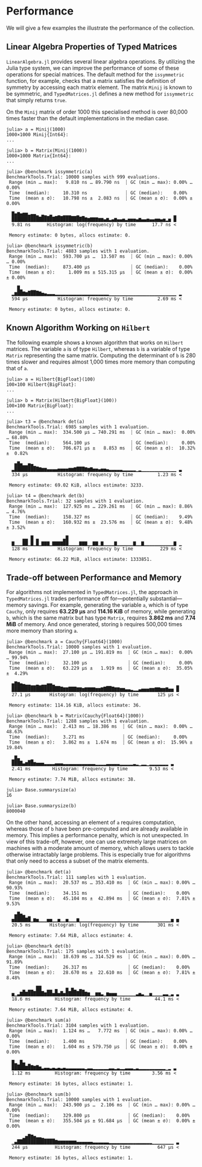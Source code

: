 # Performance

We will give a few examples the illustrate the performance of the collection.

## Linear Algebra Properties of Typed Matrices

`LinearAlgebra.jl` provides several linear algebra operations. By utilizing the Julia type system, we can improve the performance of some of these operations for special matrices. The default method for the `issymmetric` function, for example, checks that a matrix satisfies the definition of symmetry by accessing each matrix element. The matrix `Minij` is known to be symmetric, and `TypedMatrices.jl` defines a new method for `issymmetric` that simply returns `true`.

On the `Minij` matrix of order 1000 this specialised method is over 80,000 times faster than the default implementations in the median case.

```julia-repl
julia> a = Minij(1000)
1000×1000 Minij{Int64}:
...

julia> b = Matrix(Minij(1000))
1000×1000 Matrix{Int64}:
...

julia> @benchmark issymmetric(a)
BenchmarkTools.Trial: 10000 samples with 999 evaluations.
 Range (min … max):   9.810 ns … 89.790 ns  ┊ GC (min … max): 0.00% … 0.00%
 Time  (median):     10.310 ns              ┊ GC (median):    0.00%
 Time  (mean ± σ):   10.798 ns ±  2.083 ns  ┊ GC (mean ± σ):  0.00% ± 0.00%

  █▅▇▅▆▆▃▄▄▂ ▃▂▁▃ ▁▂▁▂▂▂▁▁▂ ▁                                 ▂
  ███████████████████████████▇▆▇▇▇▆▆▄▆▃▄▆▄▄▅▃▅▅▅▄▆▄▄▅▄▄▅▅▄▅▂▅ █
  9.81 ns      Histogram: log(frequency) by time      17.7 ns <

 Memory estimate: 0 bytes, allocs estimate: 0.

julia> @benchmark issymmetric(b)
BenchmarkTools.Trial: 4883 samples with 1 evaluation.
 Range (min … max):  593.700 μs …  13.507 ms  ┊ GC (min … max): 0.00% … 0.00%
 Time  (median):     873.400 μs               ┊ GC (median):    0.00%
 Time  (mean ± σ):     1.009 ms ± 515.315 μs  ┊ GC (mean ± σ):  0.00% ± 0.00%

    █▂   ▁▁
  ▂▆██▇▆████▇▅▄▃▃▃▂▂▂▂▂▂▂▂▂▂▂▂▂▂▂▂▂▂▂▂▁▁▁▁▁▁▁▁▁▁▁▁▁▁▁▁▁▁▁▁▁▁▁▁▁ ▂
  594 μs           Histogram: frequency by time         2.69 ms <

 Memory estimate: 0 bytes, allocs estimate: 0.
```

## Known Algorithm Working on `Hilbert`

The following example shows a known algorithm that works on `Hilbert` matrices. The variable `a` is of type `Hilbert`, whereas `b` is a variable of type `Matrix` representing the same matrix. Computing the determinant of `b` is 280 times slower and requires almost 1,000 times more memory than computing that of `a`.

```julia-repl
julia> a = Hilbert{BigFloat}(100)
100×100 Hilbert{BigFloat}:
...

julia> b = Matrix(Hilbert{BigFloat}(100))
100×100 Matrix{BigFloat}:
...

julia> t3 = @benchmark det(a)
BenchmarkTools.Trial: 6985 samples with 1 evaluation.
 Range (min … max):  334.500 μs … 740.291 ms  ┊ GC (min … max):  0.00% … 68.80%
 Time  (median):     564.100 μs               ┊ GC (median):     0.00%
 Time  (mean ± σ):   706.671 μs ±   8.853 ms  ┊ GC (mean ± σ):  10.32% ±  0.82%

   ▅█▅▂▂▅▄▁
  ▃█████████▇▆▆▄▄▄▄▅▅▅▅▆▆▇███▇▆▇▅▅▄▅▅▄▃▃▃▃▃▂▂▂▂▂▁▂▁▁▁▁▁▁▁▁▁▁▁▁▁ ▃
  334 μs           Histogram: frequency by time         1.23 ms <

 Memory estimate: 69.02 KiB, allocs estimate: 3233.

julia> t4 = @benchmark det(b)
BenchmarkTools.Trial: 32 samples with 1 evaluation.
 Range (min … max):  127.925 ms … 229.261 ms  ┊ GC (min … max): 8.86% … 4.76%
 Time  (median):     158.327 ms               ┊ GC (median):    9.49%
 Time  (mean ± σ):   160.932 ms ±  23.576 ms  ┊ GC (mean ± σ):  9.48% ± 3.52%

      ▃▃ █ ▃         ▃█
  ▇▁▁▁██▁█▁█▁▇▇▇▁▇▇▇▇██▁▁▁▁▇▇▇▁▁▇▇▁▇▁▁▁▁▇▁▁▁▁▁▁▇▁▁▇▁▁▁▁▁▁▁▁▁▁▁▇ ▁
  128 ms           Histogram: frequency by time          229 ms <

 Memory estimate: 66.22 MiB, allocs estimate: 1333851.
```

## Trade-off between Performance and Memory

For algorithms not implemented in `TypedMatrices.jl`, the approach in `TypedMatrices.jl` trades performance off for—potentially substantial—memory savings. For example, generating the variable `a`, which is of type `Cauchy`, only requires **63.229 μs** and **114.16 KiB** of memory, while generating `b`, which is the same matrix but has type `Matrix`, requires **3.862 ms** and **7.74 MiB** of memory. And once generated, storing `b` requires 500,000 times more memory than storing `a`.

```julia-repl
julia> @benchmark a = Cauchy{Float64}(1000)
BenchmarkTools.Trial: 10000 samples with 1 evaluation.
 Range (min … max):  27.100 μs … 191.819 ms  ┊ GC (min … max):  0.00% … 99.94%
 Time  (median):     32.100 μs               ┊ GC (median):     0.00%
 Time  (mean ± σ):   63.229 μs ±   1.919 ms  ┊ GC (mean ± σ):  35.05% ±  4.29%

  ▅█▇▅▄▃▃▂▂▃▂▃▃▅▅▃▁▁                 ▁▁                        ▂
  ███████████████████▇▇███▇▇▆▇▇▇▇▆▆▇████▇▇▆▆▄▄▃▂▂▄▅▅▅▆▆▇▇▆▆▇▅▅ █
  27.1 μs       Histogram: log(frequency) by time       125 μs <

 Memory estimate: 114.16 KiB, allocs estimate: 36.

julia> @benchmark b = Matrix(Cauchy{Float64}(1000))
BenchmarkTools.Trial: 1288 samples with 1 evaluation.
 Range (min … max):  2.413 ms … 18.386 ms  ┊ GC (min … max):  0.00% … 48.63%
 Time  (median):     3.271 ms              ┊ GC (median):     0.00%
 Time  (mean ± σ):   3.862 ms ±  1.674 ms  ┊ GC (mean ± σ):  15.96% ± 19.84%

  ▂█▄   ▁▂
  ████▄▆██▆▅▅▅▃▃▃▃▄▄▄▃▃▃▃▃▃▃▃▃▃▃▃▂▂▂▂▃▃▃▃▃▂▂▂▂▂▃▂▁▂▂▁▂▂▂▂▂▂▂ ▃
  2.41 ms        Histogram: frequency by time        9.53 ms <

 Memory estimate: 7.74 MiB, allocs estimate: 38.

julia> Base.summarysize(a)
16

julia> Base.summarysize(b)
8000040
```

On the other hand, accessing an element of `a` requires computation, whereas those of `b` have been pre-computed and are already available in memory. This implies a performance penalty, which is not unexpected. In view of this trade-off, however, one can use extremely large matrices on machines with a moderate amount of memory, which allows users to tackle otherwise intractably large problems. This is especially true for algorithms that only need to access a subset of the matrix elements.

```julia-repl
julia> @benchmark det(a)
BenchmarkTools.Trial: 111 samples with 1 evaluation.
 Range (min … max):  20.537 ms … 353.410 ms  ┊ GC (min … max): 0.00% … 90.93%
 Time  (median):     34.151 ms               ┊ GC (median):    0.00%
 Time  (mean ± σ):   45.104 ms ±  42.894 ms  ┊ GC (mean ± σ):  7.81% ±  9.53%

   ▄█▅▃ ▁
  ▅████▇█▁▆▅▁▁▁▅▅▁▁▅▁▁▅▁▁▁▆▁▁▁▁▁▁▁▁▁▁▁▁▁▁▁▁▁▁▁▁▁▁▁▁▁▁▁▁▁▁▁▁▁▁▅ ▅
  20.5 ms       Histogram: log(frequency) by time       301 ms <

 Memory estimate: 7.64 MiB, allocs estimate: 4.

julia> @benchmark det(b)
BenchmarkTools.Trial: 175 samples with 1 evaluation.
 Range (min … max):  18.639 ms … 314.529 ms  ┊ GC (min … max): 0.00% … 91.89%
 Time  (median):     26.317 ms               ┊ GC (median):    0.00%
 Time  (mean ± σ):   28.670 ms ±  22.610 ms  ┊ GC (mean ± σ):  7.81% ±  8.48%

      ▂ ▂▂ ██  ▂▂ ▃   ▅ ▅▂ ▃▂
  ▅▁▃▇█▇██████▆██▅█▅█▅███████▇▆▁▁▆▆▃▁▆▅▅▅▁▁▁▁▁▁▁▃▅▃▁▁▅▁▁▁▁▃▃▁▃ ▃
  18.6 ms         Histogram: frequency by time         44.1 ms <

 Memory estimate: 7.64 MiB, allocs estimate: 4.

julia> @benchmark sum(a)
BenchmarkTools.Trial: 3104 samples with 1 evaluation.
 Range (min … max):  1.124 ms …   7.772 ms  ┊ GC (min … max): 0.00% … 0.00%
 Time  (median):     1.400 ms               ┊ GC (median):    0.00%
 Time  (mean ± σ):   1.604 ms ± 579.750 μs  ┊ GC (mean ± σ):  0.00% ± 0.00%

  █▃▁█▄ ▂
  █████▇██▇█▆▃▄▄▃▄▃▄▃▄▃▃▃▃▃▃▃▂▃▃▂▂▂▂▂▂▃▃▂▃▂▂▃▃▃▂▃▂▂▂▂▂▂▂▂▂▂▁▂ ▃
  1.12 ms         Histogram: frequency by time        3.56 ms <

 Memory estimate: 16 bytes, allocs estimate: 1.

julia> @benchmark sum(b)
BenchmarkTools.Trial: 10000 samples with 1 evaluation.
 Range (min … max):  243.900 μs …  2.106 ms  ┊ GC (min … max): 0.00% … 0.00%
 Time  (median):     329.800 μs              ┊ GC (median):    0.00%
 Time  (mean ± σ):   355.504 μs ± 91.684 μs  ┊ GC (mean ± σ):  0.00% ± 0.00%

      ▂▅█▇▅▃▃▂▁▁▁▁
  ▁▄██████████████▇▆▆▆▆▆▆▆▄▄▄▄▄▄▃▃▃▃▃▃▂▂▂▂▂▂▂▂▂▂▂▂▂▂▂▂▁▁▁▁▁▁▁▁ ▃
  244 μs          Histogram: frequency by time          647 μs <

 Memory estimate: 16 bytes, allocs estimate: 1.
```
